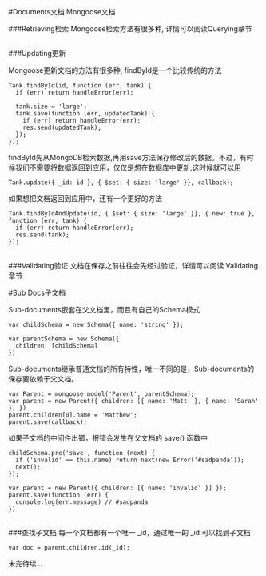 #Documents文档
Mongoose文档

###Retrieving检索
Mongoose检索方法有很多种, 详情可以阅读Querying章节

##

###Updating更新

Mongoose更新文档的方法有很多种, findById是一个比较传统的方法
```
Tank.findById(id, function (err, tank) {
  if (err) return handleError(err);
  
  tank.size = 'large';
  tank.save(function (err, updatedTank) {
    if (err) return handleError(err);
    res.send(updatedTank);
  });
});
```
findById先从MongoDB检索数据,再用save方法保存修改后的数据。不过，有时候我们不需要将数据返回到应用，仅仅是想在数据库中更新,这时候就可以用
```
Tank.update({ _id: id }, { $set: { size: 'large' }}, callback);
```
如果想把文档返回到应用中，还有一个更好的方法
```
Tank.findByIdAndUpdate(id, { $set: { size: 'large' }}, { new: true }, function (err, tank) {
  if (err) return handleError(err);
  res.send(tank);
});
```
##

###Validating验证
文档在保存之前往往会先经过验证，详情可以阅读 Validating 章节



#Sub Docs子文档

Sub-documents嵌套在父文档里，而且有自己的Schema模式
```
var childSchema = new Schema({ name: 'string' });

var parentSchema = new Schema({
  children: [childSchema]
})
```

Sub-documents继承普通文档的所有特性，唯一不同的是，Sub-documents的保存要依赖于父文档。
```
var Parent = mongoose.model('Parent', parentSchema);
var parent = new Parent({ children: [{ name: 'Matt' }, { name: 'Sarah' }] })
parent.children[0].name = 'Matthew';
parent.save(callback);
```
如果子文档的中间件出错，报错会发生在父文档的 save() 函数中
```
childSchema.pre('save', function (next) {
  if ('invalid' == this.name) return next(new Error('#sadpanda'));
  next();
});

var parent = new Parent({ children: [{ name: 'invalid' }] });
parent.save(function (err) {
  console.log(err.message) // #sadpanda
})
```

##

###查找子文档
每一个文档都有一个唯一 _id，通过唯一的 _id 可以找到子文档
```
var doc = parent.children.id(_id);
```

未完待续...
